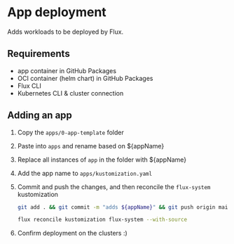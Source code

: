 # App deployment

Adds workloads to be deployed by Flux.

## Requirements

- app container in GitHub Packages
- OCI container (helm chart) in GitHub Packages
- Flux CLI
- Kubernetes CLI & cluster connection

## Adding an app

1. Copy the `apps/0-app-template` folder

1. Paste into `apps` and rename based on ${appName}

1. Replace all instances of `app` in the folder with ${appName}

1. Add the app name to `apps/kustomization.yaml`

1. Commit and push the changes, and then reconcile the `flux-system` kustomization

    ```bash
    git add . && git commit -m "adds ${appName}" && git push origin main

    flux reconcile kustomization flux-system --with-source
    ```

1. Confirm deployment on the clusters :)
